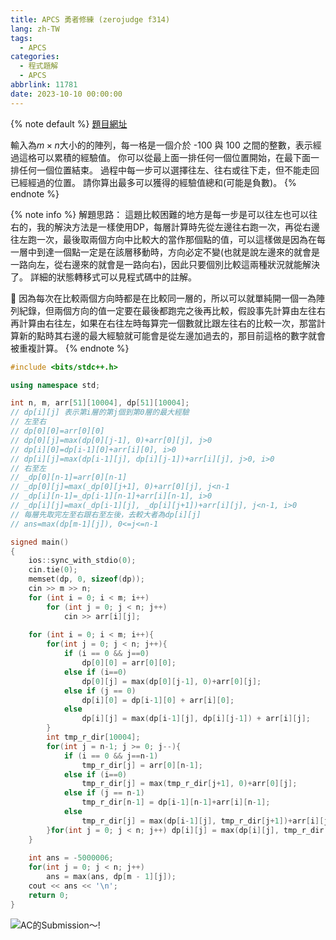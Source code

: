 ```yaml
---
title: APCS 勇者修練 (zerojudge f314)
lang: zh-TW
tags:
  - APCS
categories:
  - 程式題解
  - APCS
abbrlink: 11781
date: 2023-10-10 00:00:00
---
```


{% note default %}
[題目網址](https://zerojudge.tw/ShowProblem?problemid=f314)

輸入為$m \times n$大小的的陣列，每一格是一個介於 -100 與 100 之間的整數，表示經過這格可以累積的經驗值。
你可以從最上面一排任何一個位置開始，在最下面一排任何一個位置結束。
過程中每一步可以選擇往左、往右或往下走，但不能走回已經經過的位置。
請你算出最多可以獲得的經驗值總和(可能是負數)。
{% endnote %}
<!--more-->

{% note info %}
解題思路：
這題比較困難的地方是每一步是可以往左也可以往右的，我的解決方法是一樣使用DP，每層計算時先從左邊往右跑一次，再從右邊往左跑一次，最後取兩個方向中比較大的當作那個點的值，可以這樣做是因為在每一層中到達一個點一定是在該層移動時，方向必定不變(也就是說左邊來的就會是一路向左，從右邊來的就會是一路向右)，因此只要個別比較這兩種狀況就能解決了。
詳細的狀態轉移式可以見程式碼中的註解。

🌟 因為每次在比較兩個方向時都是在比較同一層的，所以可以就單純開一個一為陣列紀錄，但兩個方向的值一定要在最後都跑完之後再比較，假設事先計算由左往右再計算由右往左，如果在右往左時每算完一個數就比跟左往右的比較一次，那當計算新的點時其右邊的最大經驗就可能會是從左邊加過去的，那目前這格的數字就會被重複計算。
{% endnote %}

```c++ 勇者修練
#include <bits/stdc++.h>

using namespace std;

int n, m, arr[51][10004], dp[51][10004];
// dp[i][j] 表示第i層的第j個到第0層的最大經驗
// 左至右
// dp[0][0]=arr[0][0]
// dp[0][j]=max(dp[0][j-1], 0)+arr[0][j], j>0
// dp[i][0]=dp[i-1][0]+arr[i][0], i>0
// dp[i][j]=max(dp[i-1][j], dp[i][j-1])+arr[i][j], j>0, i>0
// 右至左
// _dp[0][n-1]=arr[0][n-1]
// _dp[0][j]=max(_dp[0][j+1], 0)+arr[0][j], j<n-1
// _dp[i][n-1]=_dp[i-1][n-1]+arr[i][n-1], i>0
// _dp[i][j]=max(_dp[i-1][j], _dp[i][j+1])+arr[i][j], j<n-1, i>0
// 每層先取完左至右跟右至左後，去較大者為dp[i][j]
// ans=max(dp[m-1][j]), 0<=j<=n-1

signed main()
{
    ios::sync_with_stdio(0);
    cin.tie(0);
    memset(dp, 0, sizeof(dp));
    cin >> m >> n;
    for (int i = 0; i < m; i++)
        for (int j = 0; j < n; j++) 
            cin >> arr[i][j];
    
    for (int i = 0; i < m; i++){
        for(int j = 0; j < n; j++){
            if (i == 0 && j==0)
                dp[0][0] = arr[0][0];
            else if (i==0)
                dp[0][j] = max(dp[0][j-1], 0)+arr[0][j];
            else if (j == 0)
                dp[i][0] = dp[i-1][0] + arr[i][0];
            else
                dp[i][j] = max(dp[i-1][j], dp[i][j-1]) + arr[i][j];
        }
        int tmp_r_dir[10004];
        for(int j = n-1; j >= 0; j--){
            if (i == 0 && j==n-1)
                tmp_r_dir[j] = arr[0][n-1];
            else if (i==0)
                tmp_r_dir[j] = max(tmp_r_dir[j+1], 0)+arr[0][j];
            else if (j == n-1)
                tmp_r_dir[n-1] = dp[i-1][n-1]+arr[i][n-1];
            else
                tmp_r_dir[j] = max(dp[i-1][j], tmp_r_dir[j+1])+arr[i][j];
        }for(int j = 0; j < n; j++) dp[i][j] = max(dp[i][j], tmp_r_dir[j]);
    }
    
    int ans = -5000006;
    for(int j = 0; j < n; j++)
        ans = max(ans, dp[m - 1][j]);
    cout << ans << '\n';
    return 0;
}
```

![AC的Submission～!](https://i.imgur.com/Y4nntSL.png)